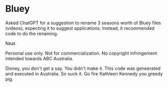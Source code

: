 # Bluey
Asked ChatGPT for a suggestion to rename 3 seasons worth of Bluey files (videos), expecting it to suggest applications. Instead, it recommended code to do the renaming.

Neat.

Personal use only. Not for commercialization. No copyright infringement intended towards ABC Australia.

Disney, you don't get a say. You didn't make it. This code was geneerated and executed in Australia. So suck it. Go fire Kathleen Kennedy you greedy pig.
